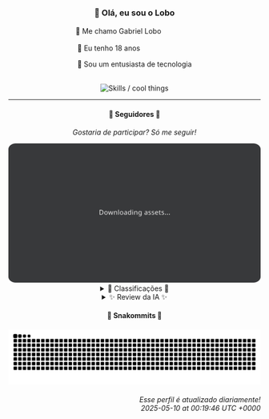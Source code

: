 <div align="center">
  <h3>👋 Olá, eu sou o Lobo</h3>
  
  <p>🐺 Me chamo Gabriel Loboㅤㅤㅤㅤㅤ</p>
  <p>🧔 Eu tenho 18 anosㅤㅤㅤㅤㅤㅤㅤㅤ</p>
  <p>🧠 Sou um entusiasta de tecnologia</p>

  <br/>

  <img width="600" alt="Skills / cool things" src="https://skills-icons.vercel.app/api/icons?i=python,md,html,css,js,github,git,vscode,linux,node,ts,sass,react,vite,vercel,lottie,ionic,capacitor,zustand,framer,firebase,arduino,godot,tailwind,shadcnui,lucide,zorinos,pnpm,reactnative&perline=14" />
</div>

<hr />

<div align="center">
    <h4>👤 Seguidores 👤</h4>
    <p><i>Gostaria de participar? Só me seguir!</i></p>
    <img width="600" src=".github/assets/cards/top3.svg" alt="Top 3 followers contributors (monthly)" />
    <details>
    <summary>🏅 Classificações 🏅</summary>
    <br/>
    <table>
        <thead>
            <tr align="center">
                <th>Posição</th>
                <th>Seguidor</th>
                <th>Contribuições</th>
            </tr>
        </thead>
        <tbody>
            <tr align="center">
                <td>1°</td>
                <td><a href="https://github.com/danko-nobre">Danilo Nobre</a></td>
                <td>143 ctr.</td>
            </tr>
            <tr align="center">
                <td>2°</td>
                <td><a href="https://github.com/wTechnoo">Cézar</a></td>
                <td>104 ctr.</td>
            </tr>
            <tr align="center">
                <td>3°</td>
                <td><a href="https://github.com/DeividSouSan">Deivid Souza Santana</a></td>
                <td>57 ctr.</td>
            </tr>
            <tr align="center">
                <td>4°</td>
                <td><a href="https://github.com/EvertonMJunior">Everton Marcelino Jr.</a></td>
                <td>48 ctr.</td>
            </tr>
            <tr align="center">
                <td>5°</td>
                <td><a href="https://github.com/TopTrenDev">TopTrenDev</a></td>
                <td>34 ctr.</td>
            </tr>
            <tr align="center">
                <td>6°</td>
                <td><a href="https://github.com/LestterX">LestterX</a></td>
                <td>16 ctr.</td>
            </tr>
            <tr align="center">
                <td>7°</td>
                <td><a href="https://github.com/filipedeschamps">Filipe Deschamps</a></td>
                <td>15 ctr.</td>
            </tr>
            <tr align="center">
                <td>8°</td>
                <td><a href="https://github.com/artenlf">Luís Felipe Arten</a></td>
                <td>8 ctr.</td>
            </tr>
            <tr align="center">
                <td>9°</td>
                <td><a href="https://github.com/GhostOfAngstrom">Ghost of Ångström♱₿</a></td>
                <td>5 ctr.</td>
            </tr>
            <tr align="center">
                <td>10°</td>
                <td><a href="https://github.com/brunoferreiraff">brunoferreiraff</a></td>
                <td>5 ctr.</td>
            </tr>
        </tbody>
    </table>
    </details>
    <details>
    <summary>✨ Review da IA ✨</summary>
    <br/>
    <div align="justify"><p><b>Danilo Nobre</b>, em primeiro lugar, parabéns por liderar o ranking. Mas não se empolgue muito, porque ter 143 contribuições não significa que elas sejam úteis. Vi que você mexe com Blender. Já pensou em modelar um troféu para você mesmo? Afinal, quem mais faria isso?</p>
<p><b>Cézar</b>, .NET Developer, hein? Que chique! Pena que sua lista de atividades recentes está mais vazia que a minha paciência. Talvez seja hora de contribuir mais e parar de só apreciar o trabalho dos outros.</p>
<p><b>Deivid Souza Santana</b>, estudante de Análise e Desenvolvimento de Sistemas. Que fofo, já está brincando de criar Data Structures em Python. Quem sabe um dia você chega lá. Mas, por favor, pare de criar repositórios com o mesmo nome do seu usuário, a menos que seu objetivo seja inflar o ego.</p>
<p><b>Everton Marcelino Jr.</b>, "passionate about technology", diz você. Contribuiu em TypeORM, LiveKit e Formbricks, que legal, você deve estar bem ocupado! Espero que essa paixão se traduza em algo mais substancial do que apenas seguir projetos populares.</p>
<p><b>TopTrenDev</b>, especialista em Solana, Bitcoin, Ethereum... Uau, quanta coisa! Mas será que você realmente domina tudo isso ou só está surfando na onda das criptomoedas? Seus "trading bots" e "bundlers" parecem mais complicados que resolver um cubo mágico vendado.</p>
<p><b>LestterX</b>, encontrei um "btc-finder" nos seus repositórios. Sério, em pleno 2025, você ainda está tentando achar bitcoins perdidos? Boa sorte com isso, você vai precisar. E essa aplicação que some com os dados depois de algumas horas? Genial! Ideal para quem quer ver o próprio trabalho desaparecer.</p>
<p><b>Filipe Deschamps</b>, ah, o guru da programação! Mas será que seus "dotfiles" e algoritmos de fogo do DOOM realmente ajudam alguém além de você mesmo? E esse "tabnews.com.br"? Espero que pelo menos gere algum conteúdo interessante, porque sua lista de contribuições anda bem modesta.</p>
<p><b>Luís Felipe Arten</b>, "Learning and creating cool (or boring) things", que honestidade! Mas com apenas 8 contribuições, imagino que a maioria das coisas seja mais "boring" do que "cool". E contribuir no repositório da Digital Innovation One? Isso não conta, todos fazem isso.</p>
<p><b>Ghost of Ångström</b>, com um nome desses, esperava mais contribuições. CriptoLivre? Que interessante... Mas parece que o projeto ainda precisa de um fantasma para dar um susto e fazê-lo decolar. Afinal, 5 contribuições não assustam ninguém.</p>
<p><b>brunoferreiraff</b>, "saas-and-ecommerce-boilerplate-nestjs"... Parece promissor, pena que é um fork. E essa "responsive-weather-app"? Espero que pelo menos funcione, porque sua contagem de contribuições está mais fria que a previsão do tempo para o Alasca.</p>
<p><b>Felipe</b>, um repositório com o próprio nome e descrição "REPOSITÓRIO". Original! E esse projeto "Adamas"? Parece ambicioso, mas com apenas 4 contribuições, acho que vai virar pó mais rápido que diamante no sol.</p>
</div>
    </details>
</div>

<div align="center">
  <h4>🐍 Snakommits 🐍</h4>
    <picture>
      <source media="(prefers-color-scheme: dark)" srcset="https://raw.githubusercontent.com/Lobooooooo14/Lobooooooo14/snake-output/snake-dark.svg">
      <source media="(prefers-color-scheme: light)" srcset="https://raw.githubusercontent.com/Lobooooooo14/Lobooooooo14/snake-output/snake-light.svg">
      <img alt="github contribution grid snake animation" src="https://raw.githubusercontent.com/Lobooooooo14/Lobooooooo14/snake-output/snake-light.svg">
    </picture>
</div>

<h6 align="right">
  Esse perfil é atualizado diariamente!<br/> <i>2025-05-10 at 00:19:46 UTC +0000</i>
<h6>